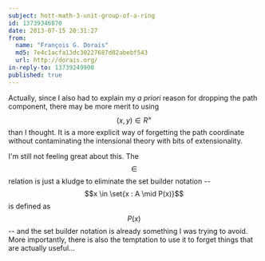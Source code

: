 ```yaml
---
subject: hott-math-3-unit-group-of-a-ring
id: 13739346870
date: 2013-07-15 20:31:27
from:
  name: "François G. Dorais"
  md5: 7e4c1acfa13dc30227687d82abebf543
  url: http://dorais.org/
in-reply-to: 13739249900
published: true
---
```

Actually, since I also had to explain my _a priori_ reason for dropping the path component, there may be more merit to using $$(x,y) \in R^\times$$ than I thought. It is a more explicit way of forgetting the path coordinate without contaminating the intensional theory with bits of extensionality. 

I'm still not feeling great about this. The $$\in$$ relation is just a kludge to eliminate the set builder notation -- $$x \in \set{x : A \mid P(x)}$$ is defined as $$P(x)$$ -- and the set builder notation is already something I was trying to avoid. More importantly, there is also the temptation to use it to forget things that are actually useful...
